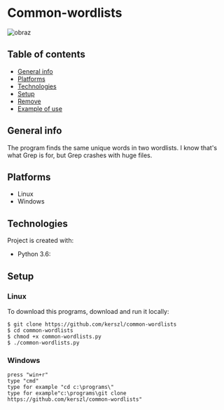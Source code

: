 # Common-wordlists
![obraz](https://user-images.githubusercontent.com/45152848/134786711-44ecbca7-5d2f-42d7-b8d5-d67727c45896.png)

## Table of contents
* [General info](#general-info)
* [Platforms](#Platforms)
* [Technologies](#technologies)
* [Setup](#setup)
* [Remove](#remove)
* [Example of use](#Example-of-use)

## General info
The program finds the same unique words in two wordlists. I know that's what Grep is for, but Grep crashes with huge files.

## Platforms
- Linux
- Windows 

## Technologies
Project is created with:
* Python 3.6: 

## Setup
### Linux
To download this programs, download and run it locally: 
```
$ git clone https://github.com/kerszl/common-wordlists
$ cd common-wordlists
$ chmod +x common-wordlists.py
$ ./common-wordlists.py
```
### Windows
```
press "win+r"
type "cmd"
type for example "cd c:\programs\"
type for example"c:\programs\git clone https://github.com/kerszl/common-wordlists"
```

	
	
